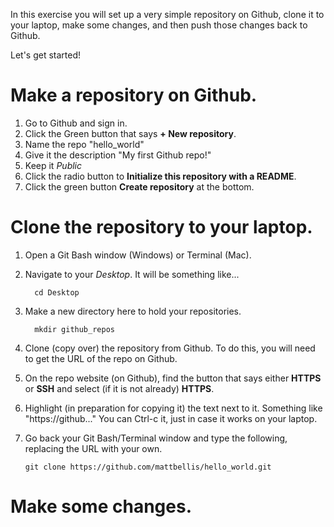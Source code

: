 In this exercise you will set up a very simple repository on Github, clone it to your laptop, make some changes, and then push those changes back to Github. 

Let's get started!

# Make a repository on Github. 
1. Go to Github and sign in. 
2. Click the Green button that says **+ New repository**.
  1. Name the repo "hello_world"
  2. Give it the description "My first Github repo!"
  3. Keep it *Public*
  4. Click the radio button to **Initialize this repository with a README**. 
  5. Click the green button **Create repository** at the bottom. 

# Clone the repository to your laptop. 
1. Open a Git Bash window (Windows) or Terminal (Mac). 
2. Navigate to your *Desktop*. It will be something like...

         cd Desktop

3. Make a new directory here to hold your repositories.

         mkdir github_repos

4. Clone (copy over) the repository from Github. To do this, you will need to get the URL of the repo on Github. 
  1. On the repo website (on Github), find the button that says either **HTTPS** or **SSH** and select (if it is not already) **HTTPS**.
  2. Highlight (in preparation for copying it) the text next to it. Something like "https://github..." You can Ctrl-c it, just in case it works on your laptop. 
  3. Go back your Git Bash/Terminal window and type the following, replacing the URL with your own. 

         git clone https://github.com/mattbellis/hello_world.git

# Make some changes. 
